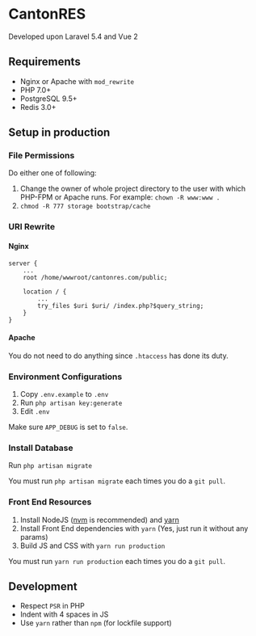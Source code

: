 # CantonRES

Developed upon Laravel 5.4 and Vue 2

## Requirements

* Nginx or Apache with `mod_rewrite`
* PHP 7.0+
* PostgreSQL 9.5+
* Redis 3.0+

## Setup in production

### File Permissions

Do either one of following:

1. Change the owner of whole project directory to the user with which PHP-FPM or Apache runs. For example: `chown -R www:www .`
2. `chmod -R 777 storage bootstrap/cache`

### URI Rewrite

#### Nginx

```
server {
    ...
    root /home/wwwroot/cantonres.com/public;
    
    location / {
        ...
        try_files $uri $uri/ /index.php?$query_string;
    }
}
```

#### Apache

You do not need to do anything since `.htaccess` has done its duty.

### Environment Configurations

1. Copy `.env.example` to `.env`
2. Run `php artisan key:generate`
3. Edit `.env`

Make sure `APP_DEBUG` is set to `false`.

### Install Database

Run `php artisan migrate`

You must run `php artisan migrate` each times you do a `git pull`.

### Front End Resources

1. Install NodeJS ([nvm](http://nvm.sh) is recommended) and [yarn](https://yarnpkg.com/)
2. Install Front End dependencies with `yarn` (Yes, just run it without any params)
3. Build JS and CSS with `yarn run production`

You must run `yarn run production` each times you do a `git pull`.

## Development

* Respect `PSR` in PHP
* Indent with 4 spaces in JS
* Use `yarn` rather than `npm` (for lockfile support)
